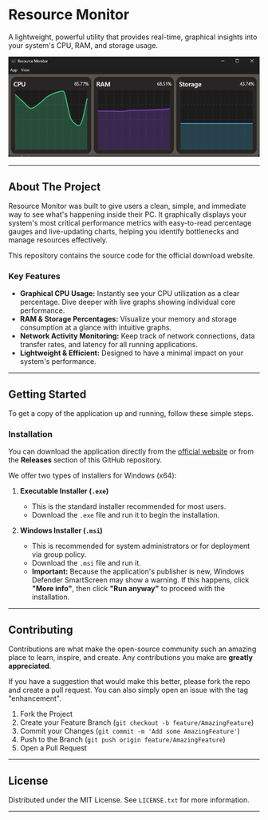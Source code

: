 # Resource Monitor

A lightweight, powerful utility that provides real-time, graphical insights into your system's CPU, RAM, and storage usage.

![App Screenshot](/image.png)

---

## About The Project

Resource Monitor was built to give users a clean, simple, and immediate way to see what's happening inside their PC. It graphically displays your system's most critical performance metrics with easy-to-read percentage gauges and live-updating charts, helping you identify bottlenecks and manage resources effectively.

This repository contains the source code for the official download website.

### Key Features

* **Graphical CPU Usage:** Instantly see your CPU utilization as a clear percentage. Dive deeper with live graphs showing individual core performance.
* **RAM & Storage Percentages:** Visualize your memory and storage consumption at a glance with intuitive graphs.
* **Network Activity Monitoring:** Keep track of network connections, data transfer rates, and latency for all running applications.
* **Lightweight & Efficient:** Designed to have a minimal impact on your system's performance.

---

## Getting Started

To get a copy of the application up and running, follow these simple steps.

### Installation

You can download the application directly from the [official website](https://ravish-ranjan.github.io/apps/resource-monitor) or from the **Releases** section of this GitHub repository.

We offer two types of installers for Windows (x64):

1.  **Executable Installer (`.exe`)**
    * This is the standard installer recommended for most users.
    * Download the `.exe` file and run it to begin the installation.

2.  **Windows Installer (`.msi`)**
    * This is recommended for system administrators or for deployment via group policy.
    * Download the `.msi` file and run it.
    * **Important:** Because the application's publisher is new, Windows Defender SmartScreen may show a warning. If this happens, click **"More info"**, then click **"Run anyway"** to proceed with the installation.

---

## Contributing

Contributions are what make the open-source community such an amazing place to learn, inspire, and create. Any contributions you make are **greatly appreciated**.

If you have a suggestion that would make this better, please fork the repo and create a pull request. You can also simply open an issue with the tag "enhancement".

1.  Fork the Project
2.  Create your Feature Branch (`git checkout -b feature/AmazingFeature`)
3.  Commit your Changes (`git commit -m 'Add some AmazingFeature'`)
4.  Push to the Branch (`git push origin feature/AmazingFeature`)
5.  Open a Pull Request

---

## License

Distributed under the MIT License. See `LICENSE.txt` for more information.

---
